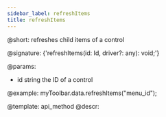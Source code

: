 ```yaml
---
sidebar_label: refreshItems
title: refreshItems
---          
```


@short: refreshes child items of a control

@signature: {'refreshItems(id: Id, driver?: any): void;'}

@params:
- id 		string		 the ID of a control

@example:
myToolbar.data.refreshItems("menu_id");

@template: api_method
@descr: